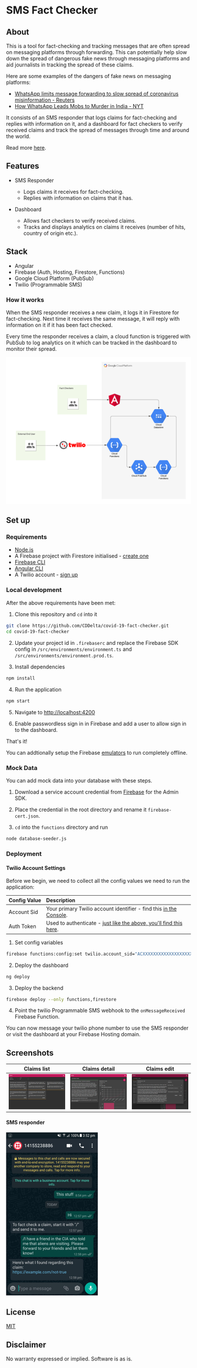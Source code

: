 # SMS Fact Checker

## About

This is a tool for fact-checking and tracking messages that are often spread on messaging platforms through forwarding. This can potentially help slow down the spread of dangerous fake news through messaging platforms and aid journalists in tracking the spread of these claims.

Here are some examples of the dangers of fake news on messaging platforms:

- [WhatsApp limits message forwarding to slow spread of coronavirus misinformation - Reuters](https://www.reuters.com/article/us-health-coronavirus-whatsapp/whatsapp-limits-message-forwarding-to-slow-spread-of-coronavirus-misinformation-idUSKBN21P0YZ)
- [How WhatsApp Leads Mobs to Murder in India - NYT](https://www.nytimes.com/interactive/2018/07/18/technology/whatsapp-india-killings.html)

It consists of an SMS responder that logs claims for fact-checking and replies with information on it, and a dashboard for fact checkers to verify received claims and track the spread of messages through time and around the world.

Read more [here](https://dev.to/cddelta/fact-checking-sms-with-twilio-3dn2).

## Features

- SMS Responder

  - Logs claims it receives for fact-checking.
  - Replies with information on claims that it has.

- Dashboard
  - Allows fact checkers to verify received claims.
  - Tracks and displays analytics on claims it receives (number of hits, country of origin etc.).

## Stack

- Angular
- Firebase (Auth, Hosting, Firestore, Functions)
- Google Cloud Platform (PubSub)
- Twilio (Programmable SMS)

### How it works

When the SMS responder receives a new claim, it logs it in Firestore for fact-checking. Next time it receives the same message, it will reply with information on it if it has been fact checked.

Every time the responder receives a claim, a cloud function is triggered with PubSub to log analytics on it which can be tracked in the dashboard to monitor their spread.

![architecture diagram](./docs/assets/architecture_diagram.png)

## Set up

### Requirements

- [Node.js](https://nodejs.org/)
- A Firebase project with Firestore initialised - [create one](console.firebase.google.com/)
- [Firebase CLI](https://firebase.google.com/docs/cli?hl=vi)
- [Angular CLI](https://cli.angular.io/)
- A Twilio account - [sign up](https://www.twilio.com/try-twilio)

### Local development

After the above requirements have been met:

1. Clone this repository and `cd` into it

```bash
git clone https://github.com/CDDelta/covid-19-fact-checker.git
cd covid-19-fact-checker
```

2. Update your project id in `.firebaserc` and replace the Firebase SDK config in `/src/environments/environment.ts` and `/src/environments/environment.prod.ts`.

3. Install dependencies

```bash
npm install
```

4. Run the application

```bash
npm start
```

5. Navigate to [http://localhost:4200](http://localhost:4200)

6. Enable passwordless sign in in Firebase and add a user to allow sign in to the dashboard.

That's it!

You can addtionally setup the Firebase [emulators](https://firebase.google.com/docs/rules/emulator-setup) to run completely offline.

### Mock Data

You can add mock data into your database with these steps.

1. Download a service account credential from [Firebase](https://console.firebase.google.com) for the Admin SDK.

2. Place the credential in the root directory and rename it `firebase-cert.json`.

3. `cd` into the `functions` directory and run

```bash
node database-seeder.js
```

### Deployment

#### Twilio Account Settings

Before we begin, we need to collect
all the config values we need to run the application:

| Config&nbsp;Value | Description                                                                                          |
| :---------------- | :--------------------------------------------------------------------------------------------------- |
| Account&nbsp;Sid  | Your primary Twilio account identifier - find this [in the Console](https://www.twilio.com/console). |
| Auth&nbsp;Token   | Used to authenticate - [just like the above, you'll find this here](https://www.twilio.com/console). |

1. Set config variables

```bash
firebase functions:config:set twilio.account_sid="ACXXXXXXXXXXXXXXXXXXXXXXXXXXXXXXXX" twilio.auth_token="your_auth_token"
```

2. Deploy the dashboard

```bash
ng deploy
```

3. Deploy the backend

```bash
firebase deploy --only functions,firestore
```

4. Point the twilio Programmable SMS webhook to the `onMessageReceived` Firebase Function.

You can now message your twilio phone number to use the SMS responder or visit the dashboard at your Firebase Hosting domain.

## Screenshots

Claims list                                     |  Claims detail                                   | Claims edit                                  |
:----------------------------------------------:|:------------------------------------------------:|:--------------------------------------------:|
![Claims list](/docs/assets/claims-master.png)  | ![Claims detail](/docs/assets/claims-detail.png) | ![Claims edit](/docs/assets/claims-edit.png) |

#### SMS responder
<img src="/docs/assets/sms-responder.jpeg" width="250">

## License

[MIT](http://www.opensource.org/licenses/mit-license.html)

## Disclaimer

No warranty expressed or implied. Software is as is.

